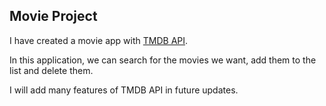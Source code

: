 ## Movie Project

I have created a movie app with [TMDB API](https://www.themoviedb.org/).

In this application, we can search for the movies we want, add them to the list and delete them.

I will add many features of TMDB API in future updates.
